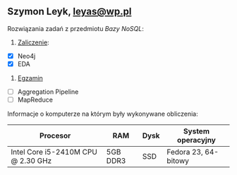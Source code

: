## Szymon Leyk, leyas@wp.pl

Rozwiązania zadań z przedmiotu *Bazy NoSQL*:

1. [Zaliczenie](zaliczenie.adoc):
 - [x] Neo4j
 - [x] EDA
1. [Egzamin](egzamin.md)
 - [ ] Aggregation Pipeline
 - [ ] MapReduce

Informacje o komputerze na którym były wykonywane obliczenia:

| Procesor | RAM | Dysk | System operacyjny
|----------|--------------------- |----------|--------------------- |
| Intel Core i5-2410M CPU @ 2.30 GHz | 5GB DDR3 | SSD | Fedora 23, 64-bitowy |
